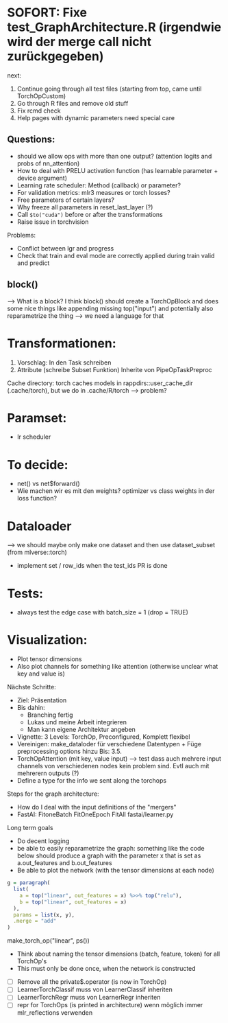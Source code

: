 # SOFORT: Fixe test_GraphArchitecture.R (irgendwie wird der merge call nicht zurückgegeben)


next:
1. Continue going through all test files (starting from top, came until TorchOpCustom)
2. Go through R files and remove old stuff
3. Fix rcmd check
4. Help pages with dynamic parameters need special care

## Questions:
- should we allow ops with more than one output? (attention logits and probs of nn_attention)
- How to deal with PRELU activation function (has learnable parameter + device argument)
- Learning rate scheduler: Method (callback) or parameter?
- For validation metrics: mlr3 measures or torch losses?
- Free parameters of certain layers?
- Why freeze all parameters in reset_last_layer (?)
- Call `$to("cuda")` before or after the transformations
- Raise issue in torchvision

Problems:
- Conflict between lgr and progress
- Check that train and eval mode are correctly applied during train valid and predict

## block()
--> What is a block?
I think block() should create a TorchOpBlock and does some nice things like appending missing
top("input") and potentially also reparametrize the thing --> we need a language for that


# Transformationen:
1. Vorschlag: In den Task schreiben
2. Attribute (schreibe Subset Funktion)
Inherite von PipeOpTaskPreproc

Cache directory:
  torch caches models in rappdirs::user_cache_dir (.cache/torch), but we do in
  .cache/R/torch --> problem?




# Paramset:
- lr scheduler

# To decide:
- net() vs net$forward()
- Wie machen wir es mit den weights? optimizer vs class weights in der loss function?

# Dataloader
--> we should maybe only make one dataset and then use dataset_subset (from mlverse::torch)
- implement set / row_ids when the test_ids PR is done

# Tests:
  - always test the edge case with batch_size = 1 (drop = TRUE)

# Visualization:

  - Plot tensor dimensions
  - Also plot channels for something like attention (otherwise unclear what key and value is)


Nächste Schritte:
- Ziel: Präsentation
- Bis dahin:
    - Branching fertig
    - Lukas und meine Arbeit integrieren
    - Man kann eigene Architektur angeben
- Vignette: 3 Levels: TorchOp, Preconfigured, Komplett flexibel
- Vereinigen: make_dataloder für verschiedene Datentypen + Füge preprocessing options hinzu
Bis: 3.5.
- TorchOpAttention (mit key, value input) --> test dass auch mehrere input channels von
verschiedenen nodes kein problem sind. Evtl auch mit mehrerern outputs (?)
- Define a type for the info we sent along the torchops


Steps for the graph architecture:
- How do I deal with the input definitions of the "mergers"
- FastAI: FitoneBatch FitOneEpoch FitAll fastai/learner.py


Long term goals
- Do decent logging
- be able to easily reparametrize the graph: something like the code below should produce a graph
with the parameter x that is set as a.out_features and b.out_features
- Be able to plot the network (with the tensor dimensions at each node)

```r
g = paragraph(
  list(
    a = top("linear", out_features = x) %>>% top("relu"),
    b = top("linear", out_features = x)
  ),
  params = list(x, y),
  .merge = "add"
)

```

make_torch_op("linear", ps())
- Think about naming the tensor dimensions (batch, feature, token) for all TorchOp's
- This must only be done once, when the network is constructed

- [ ] Remove all the private$.operator (is now in TorchOp)
- [ ] LearnerTorchClassif muss von LearnerClassif inheriten
- [ ] LearnerTorchRegr muss von LearnerRegr inheriten
- [ ] repr for TorchOps (is printed in architecture)
wenn möglich immer mlr_reflections verwenden
